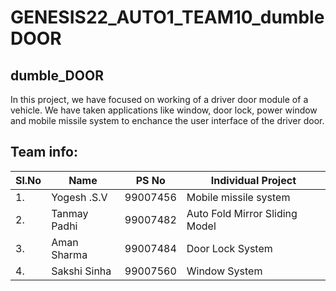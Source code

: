 # GENESIS22_AUTO1_TEAM10_dumbleDOOR

## dumble_DOOR

In this project,  we have focused on working of a driver door module of a vehicle. We have taken applications like window, door lock, power window and mobile missile system to enchance the user interface of the driver door. 



## Team info:

|Sl.No|     Name         |PS No      | Individual Project                              |            
| --- | ---------------- | :-------: | ---------------------------------------------- |  
| 1. | Yogesh .S.V       | 99007456 |    Mobile missile system                         |                    
| 2. | Tanmay Padhi | 99007482 |Auto Fold Mirror Sliding Model|  
| 3. | Aman Sharma       | 99007484 |  Door Lock System        |   
| 4. | Sakshi Sinha   | 99007560 |      Window System                           |  
